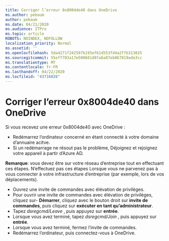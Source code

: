 ```yaml
---
title: Corriger l’erreur 0x8004de40 dans OneDrive
ms.author: pebaum
author: pebaum
ms.date: 04/21/2020
ms.audience: ITPro
ms.topic: article
ROBOTS: NOINDEX, NOFOLLOW
localization_priority: Normal
ms.assetid: ''
ms.openlocfilehash: 5da4271f242597b195ef61d553fd4a2ffb313025
ms.sourcegitcommit: 55eff703a17e500681d8fa6a87eb067019ade3cc
ms.translationtype: MT
ms.contentlocale: fr-FR
ms.lasthandoff: 04/22/2020
ms.locfileid: "43716026"
---
```

# <a name="fix-0x8004de40-error-in-onedrive"></a>Corriger l’erreur 0x8004de40 dans OneDrive

Si vous recevez une erreur 0x8004de40 avec OneDrive :

- Redémarrez l’ordinateur concerné en étant connecté à votre domaine d’annuaire acitve.
- Si un redémarrage ne résout pas le problème, Déjoignez et rejoignez votre appareil à partir d’Azure AD. 

**Remarque**: vous devez être sur votre réseau d’entreprise tout en effectuant ces étapes. N’effectuez pas ces étapes Lorsque vous ne parvenez pas à vous connecter à votre infrastructure d’entreprise (par exemple, lors de vos déplacements). 

- Ouvrez une invite de commandes avec élévation de privilèges. 
- Pour ouvrir une invite de commandes avec élévation de privilèges, cliquez sur- **Démarrer**, cliquez avec le bouton droit sur **invite de commandes**, puis cliquez sur **exécuter en tant qu’administrateur**.
- Tapez *dsregcmd/Leave* , puis appuyez sur **entrée**.
- Lorsque vous avez terminé, tapez *dsregcmd/Join* , puis appuyez sur **entrée**.
- Lorsque vous avez terminé, fermez l’invite de commandes.
- Redémarrez l’ordinateur, puis connectez-vous à OneDrive.